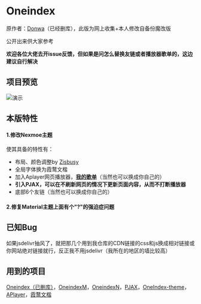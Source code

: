 # Oneindex

原作者：[Donwa](https://github.com/donwa)（已经删库），此版为网上收集+本人修改自备份魔改版

公开出来供大家参考

**欢迎各位大佬去开issue反馈，但如果是问怎么替换友链或者播放器歌单的，这边建议自行解决**

## 项目预览

![演示](https://tva1.sinaimg.cn/large/006wXwAtly1h9al1wrzflj31hc0p20xg.jpg)

## 本版特性

#### 1.修改Nexmoe主题

使其具备的特性有：

- 布局、颜色调整by [Zisbusy](https://github.com/Zisbusy)
- 全局字体换为霞鹜文楷
- 加入Aplayer网页播放器，[**我的歌单**](https://music.163.com/playlist?id=7671378245)（当然也可以换成你自己的）
- **引入PJAX，可以在不刷新网页的情况下更新页面内容，从而不打断播放器**
- 底部6个友链（当然也可以换成你自己的）

#### 2.修复Material主题上面有个"?"的强迫症问题

## 已知Bug

如果jsdelivr抽风了，就把那几个用到我仓库的CDN链接的css和js换成相对链接或你网站绝对链接就行，反正我不用jsdelivr（我所在的地区的墙比较高）

## 用到的项目

[Oneindex（已删库）](https://github.com/donwa/Oneindex)，[OneindexM](https://github.com/Mintimate/OneindexM)，[OneindexN](https://github.com/xieqifei/OneindexN)，[PJAX](https://github.com/MoOx/pjax)，[OneIndex-theme](https://github.com/Zisbusy/OneIndex-theme)，[APlayer](https://github.com/DIYgod/APlayer)，[霞鹜文楷](https://github.com/lxgw/LxgwWenKai)

